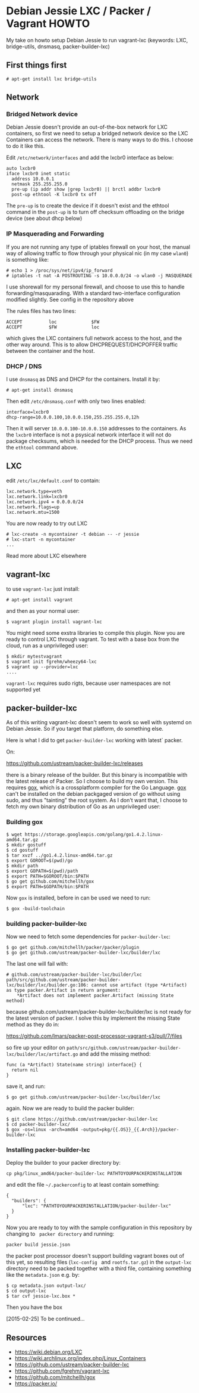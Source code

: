 Debian Jessie LXC / Packer / Vagrant HOWTO
======================================

My take on howto setup Debian Jessie to run vagrant-lxc (keywords: LXC, bridge-utils, dnsmasq, packer-builder-lxc)

## First things first
```
# apt-get install lxc bridge-utils
```

## Network

### Bridged Network device

Debian Jessie doesn't provide an out-of-the-box network for LXC containers, so first we need to setup a bridged network device so the LXC Containers can access the network. There is many ways to do this. I choose to do it like this.


Edit `/etc/network/interfaces` and add the lxcbr0 interface as below:

```
auto lxcbr0
iface lxcbr0 inet static
  address 10.0.0.1
  netmask 255.255.255.0
  pre-up (ip addr show |grep lxcbr0) || brctl addbr lxcbr0
  post-up ethtool -K lxcbr0 tx off

```
The `pre-up` is to create the device if it doesn't exist and the ethtool command in the `post-up` is to turn off checksum offloading on the bridge device (see about dhcp below)

### IP Masquerading and Forwarding

If you are not running any type of iptables firewall on your host, the manual way of allowing traffic to flow through your physical nic (in my case `wlan0`) is something like:

```
# echo 1 > /proc/sys/net/ipv4/ip_forward
# iptables -t nat -A POSTROUTING -s 10.0.0.0/24 -o wlan0 -j MASQUERADE
```

I use shorewall for my personal firewall, and choose to use this to handle forwarding/masquarading. With a standard two-interface configuration modified slightly. See config in the repository above

The rules files has two lines:
```
ACCEPT          loc             $FW
ACCEPT          $FW             loc
```

which gives the LXC containers full network access to the host, and the other way around. This is to allow DHCPREQUEST/DHCPOFFER traffic between the container and the host.


### DHCP / DNS

I use `dnsmasq` as DNS and DHCP for the containers. Install it by:
```
# apt-get install dnsmasq
```
Then edit `/etc/dnsmasq.conf` with only two lines enabled:

```
interface=lxcbr0
dhcp-range=10.0.0.100,10.0.0.150,255.255.255.0,12h
```

Then it will server `10.0.0.100-10.0.0.150` addresses to the containers. As the `lxcbr0` interface is not a psysical network interface it will not do package checksums, which is needed for the DHCP process. Thus we need the `ethtool` command above.

## LXC

edit `/etc/lxc/default.conf` to contain:

```
lxc.network.type=veth
lxc.network.link=lxcbr0
lxc.network.ipv4 = 0.0.0.0/24
lxc.network.flags=up
lxc.network.mtu=1500
```

You are now ready to try out LXC

```
# lxc-create -n mycontainer -t debian -- -r jessie
# lxc-start -n mycontainer
...
```
Read more about LXC elsewhere

## vagrant-lxc
to use `vagrant-lxc` just install:

```
# apt-get install vagrant
```

and then as your normal user:

```
$ vagrant plugin install vagrant-lxc
```

You might need some exstra libraries to compile this plugin. Now you are ready to control LXC through vagrant. To test with a base box from the cloud, run as a unprivileged user:

```
$ mkdir mytestvagrant
$ vagrant init fgrehm/wheezy64-lxc
$ vagrant up --provider=lxc
....
```
`vagrant-lxc` requires sudo rigts, because user namespaces are not supported yet

## packer-builder-lxc

As of this writing vagrant-lxc doesn't seem to work so well with systemd on Debian Jessie. So if you target that platform, do something else.

Here is what I did to get `packer-builder-lxc` working with latest` packer.

On:

https://github.com/ustream/packer-builder-lxc/releases

there is a binary release of the builder. But this binary is incompatible with the latest release of Packer. So I choose to build my own version. This requires [gox](https://github.com/mitchellh/gox), which is a crossplatform compiler for the Go Language. [gox](https://github.com/mitchellh/gox) can't be installed on the debian packgaged version of go without using sudo, and thus "tainting" the root system. As I don't want that, I choose to fetch my own binary distribution of Go as an unprivileged user:

### Building gox

```
$ wget https://storage.googleapis.com/golang/go1.4.2.linux-amd64.tar.gz
$ mkdir gostuff
$ cd gostuff
$ tar xvzf ../go1.4.2.linux-amd64.tar.gz
$ export GOROOT=$(pwd)/go
$ mkdir path
$ export GOPATH=$(pwd)/path
$ export PATH=$GOROOT/bin:$PATH
$ go get github.com/mitchellh/gox
$ export PATH=$GOPATH/bin:$PATH
```

Now `gox` is installed, before in can be used we need to run:

```
$ gox -build-toolchain
```
### building packer-builder-lxc


Now we need to fetch some dependencies for `packer-builder-lxc`:

```
$ go get github.com/mitchellh/packer/packer/plugin
$ go get github.com/ustream/packer-builder-lxc/builder/lxc
```

The last one will fail with:

```
# github.com/ustream/packer-builder-lxc/builder/lxc
path/src/github.com/ustream/packer-builder-lxc/builder/lxc/builder.go:106: cannot use artifact (type *Artifact) as type packer.Artifact in return argument:
	*Artifact does not implement packer.Artifact (missing State method)
```
because github.com/ustream/packer-builder-lxc/builder/lxc is not ready for the latest version of packer. I solve this by implement the missing State method as they do in:

https://github.com/lmars/packer-post-processor-vagrant-s3/pull/7/files

so fire up your editor on `path/src/github.com/ustream/packer-builder-lxc/builder/lxc/artifact.go` and add the missing method:

```
func (a *Artifact) State(name string) interface{} {
  return nil
}
```

save it, and run:
```
$ go get github.com/ustream/packer-builder-lxc/builder/lxc
```

again. Now we are ready to build the packer builder:

```
$ git clone https://github.com/ustream/packer-builder-lxc
$ cd packer-builder-lxc/
$ gox -os=linux -arch=amd64 -output=pkg/{{.OS}}_{{.Arch}}/packer-builder-lxc
```

### Installing packer-builder-lxc

Deploy the builder to your packer directory by:

```
cp pkg/linux_amd64/packer-builder-lxc PATHTOYOURPACKERINSTALLATION
```

and edit the file `~/.packerconfig` to at least contain something:

```
{
  "builders": {
      "lxc": "PATHTOYOURPACKERINSTALLATION/packer-builder-lxc"
  }
}
```

Now you are ready to toy with the sample configuration in this repository by changing to ` packer directory` and running:

```
packer build jessie.json
```

the packer post processor doesn't support building vagrant boxes out of this yet, so resulting files (`lxc-config ` and `rootfs.tar.gz`) in the `output-lxc` directory need to be packed together with a third file, containing something like the `metadata.json` e.g. by:

```
$ cp metadata.json output-lxc/
$ cd output-lxc
$ tar cvf jessie-lxc.box *
```

Then you have the box

[2015-02-25] To be continued...

## Resources
* https://wiki.debian.org/LXC
* https://wiki.archlinux.org/index.php/Linux_Containers
* https://github.com/ustream/packer-builder-lxc
* https://github.com/fgrehm/vagrant-lxc
* https://github.com/mitchellh/gox
* https://packer.io/
